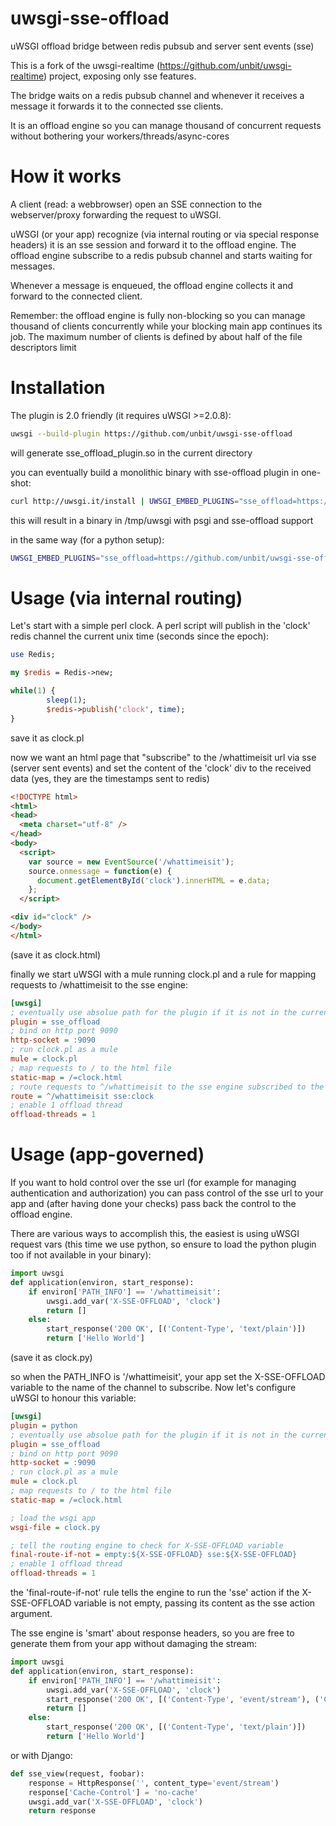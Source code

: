 uwsgi-sse-offload
=================

uWSGI offload bridge between redis pubsub and server sent events (sse)

This is a fork of the uwsgi-realtime (https://github.com/unbit/uwsgi-realtime) project, exposing only sse features.

The bridge waits on a redis pubsub channel and whenever it receives a message it forwards it to the connected sse clients.

It is an offload engine so you can manage thousand of concurrent requests without bothering your workers/threads/async-cores

How it works
============

A client (read: a webbrowser) open an SSE connection to the webserver/proxy forwarding the request to uWSGI.

uWSGI (or your app) recognize (via internal routing or via special response headers) it is an sse session and forward it to the offload engine. The offload engine subscribe to a redis pubsub channel and starts waiting for messages.

Whenever a message is enqueued, the offload engine collects it and forward to the connected client.

Remember: the offload engine is fully non-blocking so you can manage thousand of clients concurrently while your blocking main app continues its job. The maximum number of clients is defined by about half of the file descriptors limit

Installation
============

The plugin is 2.0 friendly (it requires uWSGI >=2.0.8):

```sh
uwsgi --build-plugin https://github.com/unbit/uwsgi-sse-offload
```

will generate sse_offload_plugin.so in the current directory

you can eventually build a monolithic binary with sse-offload plugin in one-shot:

```sh
curl http://uwsgi.it/install | UWSGI_EMBED_PLUGINS="sse_offload=https://github.com/unbit/uwsgi-sse-offload" bash -s psgi /tmp/uwsgi
```

this will result in a binary in /tmp/uwsgi with psgi and sse-offload support

in the same way (for a python setup):

```sh
UWSGI_EMBED_PLUGINS="sse_offload=https://github.com/unbit/uwsgi-sse-offload" pip install uwsgi
```

Usage (via internal routing)
============================

Let's start with a simple perl clock. A perl script will publish in the 'clock' redis channel the current unix time (seconds since the epoch):

```perl
use Redis;

my $redis = Redis->new;

while(1) {
        sleep(1);
        $redis->publish('clock', time);
}
```

save it as clock.pl

now we want an html page that "subscribe" to the /whattimeisit url via sse (server sent events) and set the content of the 'clock' div to the received data (yes, they are the timestamps sent to redis)

```html
<!DOCTYPE html>
<html>
<head>
  <meta charset="utf-8" />
</head>
<body>
  <script>
    var source = new EventSource('/whattimeisit');
    source.onmessage = function(e) {
      document.getElementById('clock').innerHTML = e.data;
    };
  </script>

<div id="clock" />
</body>
</html>
```

(save it as clock.html)

finally we start uWSGI with a mule running clock.pl and a rule for mapping requests to /whattimeisit to the sse engine:

```ini
[uwsgi]
; eventually use absolue path for the plugin if it is not in the current directory
plugin = sse_offload
; bind on http port 9090
http-socket = :9090
; run clock.pl as a mule
mule = clock.pl
; map requests to / to the html file
static-map = /=clock.html
; route requests to ^/whattimeisit to the sse engine subscribed to the 'clock' redis channel
route = ^/whattimeisit sse:clock
; enable 1 offload thread
offload-threads = 1
```

Usage (app-governed)
====================

If you want to hold control over the sse url (for example for managing authentication and authorization) you can pass control of the sse url to your app and (after having done your checks) pass back the control to the offload engine.

There are various ways to accomplish this, the easiest is using uWSGI request vars (this time we use python, so ensure to load the python plugin too if not available in your binary):

```python
import uwsgi
def application(environ, start_response):
    if environ['PATH_INFO'] == '/whattimeisit':
        uwsgi.add_var('X-SSE-OFFLOAD', 'clock')
        return []
    else:
        start_response('200 OK', [('Content-Type', 'text/plain')])
        return ['Hello World']
```

(save it as clock.py)

so when the PATH_INFO is '/whattimeisit', your app set the X-SSE-OFFLOAD variable to the name of the channel to subscribe. Now let's configure uWSGI to honour this variable:

```ini
[uwsgi]
plugin = python
; eventually use absolue path for the plugin if it is not in the current directory
plugin = sse_offload
; bind on http port 9090
http-socket = :9090
; run clock.pl as a mule
mule = clock.pl
; map requests to / to the html file
static-map = /=clock.html

; load the wsgi app
wsgi-file = clock.py

; tell the routing engine to check for X-SSE-OFFLOAD variable
final-route-if-not = empty:${X-SSE-OFFLOAD} sse:${X-SSE-OFFLOAD}
; enable 1 offload thread
offload-threads = 1
```

the 'final-route-if-not' rule tells the engine to run the 'sse' action if the X-SSE-OFFLOAD variable is not empty, passing its content as the sse action argument.

The sse engine is 'smart' about response headers, so you are free to generate them from your app without damaging the stream:

```python
import uwsgi
def application(environ, start_response):
    if environ['PATH_INFO'] == '/whattimeisit':
        uwsgi.add_var('X-SSE-OFFLOAD', 'clock')
        start_response('200 OK', [('Content-Type', 'event/stream'), ('Cache-Control', 'no-cache'), ('Foo', 'Bar')])
        return []
    else:
        start_response('200 OK', [('Content-Type', 'text/plain')])
        return ['Hello World']
```

or with Django:

```python
def sse_view(request, foobar):
    response = HttpResponse('', content_type='event/stream')
    response['Cache-Control'] = 'no-cache'
    uwsgi.add_var('X-SSE-OFFLOAD', 'clock')
    return response
```
